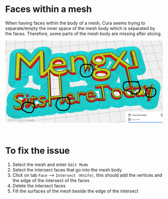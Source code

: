 # Faces within a mesh
When having faces within the body of a mesh, Cura seems trying to separate/empty the inner space of the mesh body which is separated by the faces. Therefore, some parts of the mesh body are missing after slicing.

![image](faces-within-mesh-problem.PNG)

<br/>

# To fix the issue
1. Select the mesh and enter `Edit Mode`
2. Select the intersect faces that go into the mesh body
3. Click on tab `Face` --> `Intersect (Knife)`, this should add the vertices and the edge of the intersect of the faces
4. Delete the intersect faces
5. Fill the surfaces of the mesh beside the edge of the intersect
